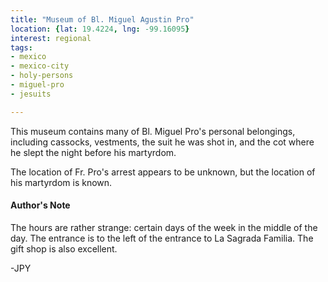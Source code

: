 ```yaml
---
title: "Museum of Bl. Miguel Agustin Pro"
location: {lat: 19.4224, lng: -99.16095}
interest: regional
tags:
- mexico
- mexico-city
- holy-persons
- miguel-pro
- jesuits

---
```



This museum contains many of Bl. Miguel Pro's personal belongings, including cassocks, vestments, the suit he was shot in, and the cot where he slept the night before his martyrdom.

The location of Fr. Pro's arrest appears to be unknown, but the location of his martyrdom is known.

#### Author's Note

The hours are rather strange: certain days of the week in the middle of the day.  The entrance is to the left of the entrance to La Sagrada Familia.  The gift shop is also excellent.

-JPY




